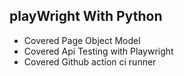 ## playWright With Python

* Covered Page Object Model
* Covered Api Testing with Playwright
* Covered Github action ci runner

